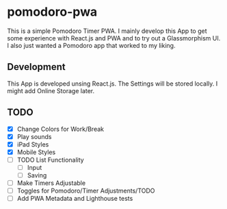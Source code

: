 # pomodoro-pwa

This is a simple Pomodoro Timer PWA. I mainly develop this App to get some experience with React.js and PWA and to try out a Glassmorphism UI. I also just wanted a Pomodoro app that worked to my liking.

## Development

This App is developed unsing React.js. The Settings will be stored locally. I might add Online Storage later.

## TODO

- [X] Change Colors for Work/Break
- [X] Play sounds
- [X] iPad Styles
- [X] Mobile Styles
- [ ] TODO List Functionality
	- [ ] Input
	- [ ] Saving
- [ ] Make Timers Adjustable
- [ ] Toggles for Pomodoro/Timer Adjustments/TODO
- [ ] Add PWA Metadata and Lighthouse tests